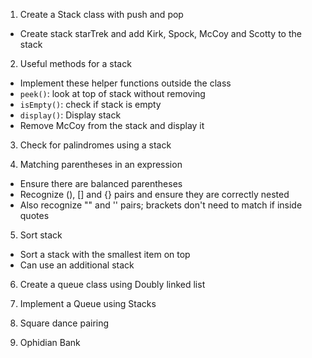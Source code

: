 1. Create a Stack class with push and pop

- Create stack starTrek and add Kirk, Spock, McCoy and Scotty to the stack

2. Useful methods for a stack

- Implement these helper functions outside the class
- `peek()`: look at top of stack without removing
- `isEmpty()`: check if stack is empty
- `display()`: Display stack
- Remove McCoy from the stack and display it

3. Check for palindromes using a stack

4. Matching parentheses in an expression

- Ensure there are balanced parentheses
- Recognize (), [] and {} pairs and ensure they are correctly nested
- Also recognize "" and '' pairs; brackets don't need to match if inside quotes

5. Sort stack

- Sort a stack with the smallest item on top
- Can use an additional stack

6. Create a queue class using Doubly linked list

7. Implement a Queue using Stacks

8. Square dance pairing

9. Ophidian Bank
